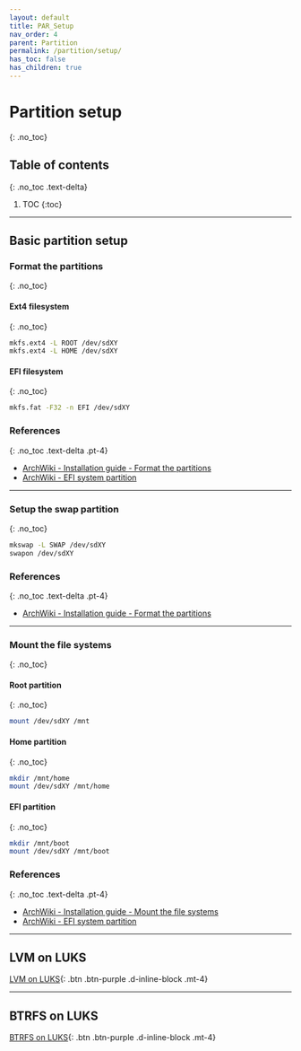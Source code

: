 ```yaml
---
layout: default
title: PAR_Setup
nav_order: 4
parent: Partition
permalink: /partition/setup/
has_toc: false
has_children: true
---
```


# Partition setup
{: .no_toc}

## Table of contents
{: .no_toc .text-delta}

1. TOC
{:toc}

---

## Basic partition setup

### Format the partitions
{: .no_toc}

#### Ext4 filesystem
{: .no_toc}

```bash
mkfs.ext4 -L ROOT /dev/sdXY
mkfs.ext4 -L HOME /dev/sdXY
```

#### EFI filesystem
{: .no_toc}

```bash
mkfs.fat -F32 -n EFI /dev/sdXY
```

### References
{: .no_toc .text-delta .pt-4}

- [ArchWiki - Installation guide - Format the partitions](https://wiki.archlinux.org/index.php/Installation_guide#Format_the_partitions)
- [ArchWiki - EFI system partition](https://wiki.archlinux.org/index.php/EFI_system_partition)

---

### Setup the swap partition
{: .no_toc}

```bash
mkswap -L SWAP /dev/sdXY
swapon /dev/sdXY
```

### References
{: .no_toc .text-delta .pt-4}

- [ArchWiki - Installation guide - Format the partitions](https://wiki.archlinux.org/index.php/Installation_guide#Format_the_partitions)

---

### Mount the file systems
{: .no_toc}

#### Root partition
{: .no_toc}

```bash
mount /dev/sdXY /mnt
```

#### Home partition
{: .no_toc}

```bash
mkdir /mnt/home
mount /dev/sdXY /mnt/home
```

#### EFI partition
{: .no_toc}

```bash
mkdir /mnt/boot
mount /dev/sdXY /mnt/boot
```

### References
{: .no_toc .text-delta .pt-4}

- [ArchWiki - Installation guide - Mount the file systems](https://wiki.archlinux.org/index.php/Installation_guide#Mount_the_file_systems)
- [ArchWiki - EFI system partition](https://wiki.archlinux.org/index.php/EFI_system_partition)

---

## LVM on LUKS

[LVM on LUKS](/Andromeda/partition/setup/lvm/){: .btn .btn-purple .d-inline-block .mt-4}

---

## BTRFS on LUKS

[BTRFS on LUKS](/Andromeda/partition/setup/btrfs/){: .btn .btn-purple .d-inline-block .mt-4}
